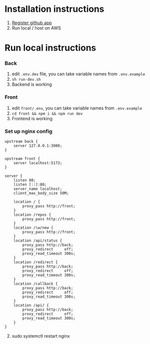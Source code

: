 # Installation instructions
1) [Register github app]('https://docs.github.com/en/apps/creating-github-apps/registering-a-github-app/registering-a-github-app')
2) Run local / host on AWS

# Run local instructions
### Back
1) edit `.env.dev` file, you can take variable names from `.env.example`
2) `sh run-dev.sh`
3) Backend is working

### Front
1) edit `front/.env`, you can take variable names from `.env.example`
2) `cd front && npm i && npm run dev`
3) Frontend is working

### Set up nginx config
```
upstream back {
    server 127.0.0.1:3000;
}

upstream front {
    server localhost:5173;
}

server {
    listen 80;
    listen [::]:80;
    server_name localhost;
    client_max_body_size 50M;

    location / {
        proxy_pass http://front;
    }
    location /repos {
        proxy_pass http://front;
    }
    location /\w/new {
        proxy_pass http://front;
    }
    location /api/status {
        proxy_pass http://back;
        proxy_redirect     off;
        proxy_read_timeout 300s;
    }
    location /redirect {
        proxy_pass http://back;
        proxy_redirect     off;
        proxy_read_timeout 300s;
    }
    location /callback {
        proxy_pass http://back;
        proxy_redirect     off;
        proxy_read_timeout 300s;
    }
    location /api/ {
        proxy_pass http://back;
        proxy_redirect     off;
        proxy_read_timeout 300s;
    }
}
```
2) sudo systemctl restart nginx
